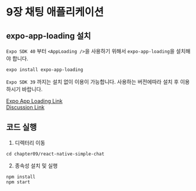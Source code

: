 # 9장 채팅 애플리케이션

## expo-app-loading 설치

`Expo SDK 40` 부터 `<AppLoading />`을 사용하기 위해서 `expo-app-loading`을 설치해야 합니다.

```bash
expo install expo-app-loading
```

`Expo SDK 39` 까지는 설치 없이 이용이 가능합니다.
사용하는 버전에따라 설치 후 이용하시기 바랍니다.

[Expo App Loading Link](https://docs.expo.io/versions/v40.0.0/sdk/app-loading/#installation)  
[Discussion Link](https://github.com/Alchemist85K/my-first-react-native/discussions/13)

## 코드 실행

1. 디렉터리 이동

```
cd chapter09/react-native-simple-chat
```

2. 종속성 설치 및 실행

```
npm install
npm start
```
